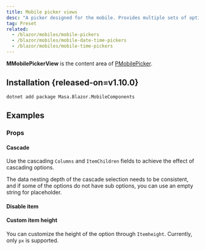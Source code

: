 ```yaml
---
title: Mobile picker views
desc: "A picker designed for the mobile. Provides multiple sets of options for users to choose, and supports single-column selection, multi-column selection and cascading selection."
tag: Preset
related:
  - /blazor/mobiles/mobile-pickers
  - /blazor/mobiles/mobile-date-time-pickers
  - /blazor/mobiles/mobile-time-pickers
---
```


**MMobilePickerView** is the content area of [PMobilePicker](/blazor/mobiles/mobile-pickers).

## Installation {released-on=v1.10.0}

```shell
dotnet add package Masa.Blazor.MobileComponents
```

## Examples

### Props

#### Cascade

Use the cascading `Columns` and `ItemChildren` fields to achieve the effect of cascading options.

<!--alert:warning-->
The data nesting depth of the cascade selection needs to be consistent, and if some of the options do not have sub
options, you can use an empty string for placeholder.
<!--/alert:warning-->

<masa-example file="Examples.mobiles.mobil_picker_views.Cascade"></masa-example>

#### Disable item

<masa-example file="Examples.mobiles.mobil_picker_views.ItemDisabled"></masa-example>

#### Custom item height

You can customize the height of the option through `Itemheight`. Currently, only `px` is supported.

<masa-example file="Examples.mobiles.mobil_picker_views.ItemHeight"></masa-example>
